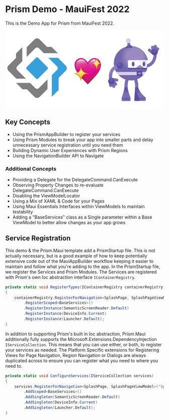# Prism Demo - MauiFest 2022

This is the Demo App for Prism from MauiFest 2022.

<img src="resources/prism-loves-maui.png" style="max-width:500px;display:block;margin-left:auto;margin-right:auto;" />

## Key Concepts

- Using the PrismAppBuilder to register your services
- Using Prism Modules to break your app into smaller parts and delay unnecessary service registration until you need them
- Building Dynamic User Experiences with Prism Regions
- Using the NavigationBuilder API to Navigate

### Additional Concepts

- Providing a Delegate for the DelegateCommand.CanExecute
- Observing Property Changes to re-evaluate DelegateCommand.CanExecute
- Disabling the ViewModelLocator
- Using a Mix of XAML & Code for your Pages
- Using Maui Essentials Interfaces within ViewModels to maintain testability
- Adding a "BaseServices" class as a Single parameter within a Base ViewModel to better allow changes as your app grows

## Service Registration

This demo & the Prism.Maui template add a PrismStartup file. This is not actually necessary, but is a good example of how to keep potentially extensive code out of the MauiAppBuilder workflow keeping it easier to maintain and follow what you're adding to the app. In the PrismStartup file, we register the Services and Prism Modules. The Services are registered with Prism's own Ioc abstraction interface `IContainerRegistry`.

```cs
private static void RegisterTypes(IContainerRegistry containerRegistry)
{
    containerRegistry.RegisterForNavigation<SplashPage, SplashPageViewModel>("Splash")
        .RegisterScoped<BaseServices>()
        .RegisterInstance(SemanticScreenReader.Default)
        .RegisterInstance(DeviceInfo.Current)
        .RegisterInstance(Launcher.Default);
}
```

In addition to supporting Prism's built in Ioc abstraction, Prism.Maui additionally fully supports the Microsoft.Extensions.DependencyInjection `IServiceCollection`. This means that you can use either, or both, to register your services as needed. The Platform Specific extensions for Registering Views for Page Navigation, Region Navigation or Dialogs are always duplicated across to ensure you can register what you need to where you need to.

```cs
private static void ConfigureServices(IServiceCollection services)
{
    services.RegisterForNavigation<SplashPage, SplashPageViewModel>("Splash")
        .AddScoped<BaseServices>()
        .AddSingleton(SemanticScreenReader.Default)
        .AddSingleton(DeviceInfo.Current)
        .AddSingleton(Launcher.Default);
}
```
